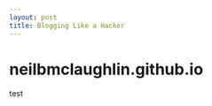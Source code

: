 ```yaml
---
layout: post
title: Blogging Like a Hacker
---
```


neilbmclaughlin.github.io
=========================

test
